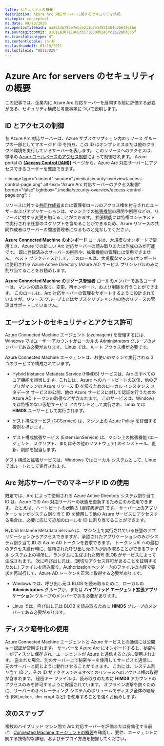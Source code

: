 ```yaml
---
title: セキュリティの概要
description: Azure Arc 対応サーバーに関するセキュリティ情報。
ms.topic: conceptual
ms.date: 09/23/2020
ms.openlocfilehash: aa8653b783e7eb3e211b7514831604dd5642cfbe
ms.sourcegitcommit: 910a1a38711966cb171050db245fc3b22abc8c5f
ms.translationtype: HT
ms.contentlocale: ja-JP
ms.lasthandoff: 03/19/2021
ms.locfileid: "98117029"
---
```

# <a name="azure-arc-for-servers-security-overview"></a>Azure Arc for servers のセキュリティの概要

この記事では、企業内に Azure Arc 対応サーバーを展開する前に評価する必要がある、セキュリティ構成と考慮事項について説明します。

## <a name="identity-and-access-control"></a>ID とアクセスの制御

各 Azure Arc 対応サーバーは、Azure サブスクリプション内のリソース グループの一部としてマネージド ID を持ち、この ID はオンプレミスまたは他のクラウド環境を実行しているサーバーを表します。 このリソースへのアクセスは、標準の [Azure ロールベースのアクセス制御](../../role-based-access-control/overview.md)によって制御されます。 Azure portal の [ **[Access Control (IAM)]**](../../role-based-access-control/role-assignments-portal.md) ページから、Azure Arc 対応サーバーにアクセスできるユーザーを確認できます。

:::image type="content" source="./media/security-overview/access-control-page.png" alt-text="Azure Arc 対応サーバーのアクセス制御" border="false" lightbox="./media/security-overview/access-control-page.png":::

リソースに対する[共同作成者](../../role-based-access-control/built-in-roles.md#contributor)または管理者ロールのアクセス権を付与されたユーザーおよびアプリケーションは、マシン上での[拡張機能](manage-vm-extensions.md)の展開や削除などの、リソースに対する変更を加えることができます。 拡張機能には特権コンテキストで実行される任意のスクリプトを含めることができるため、Azure リソースの共同作成者はサーバーの間接管理者になるものと見なしてください。

**Azure Connected Machine のオンボード** ロールは、大規模なオンボードで使用でき、Azure での新しい Arc 対応サーバーの読み取りまたは作成のみが可能です。 既に登録済みのサーバーの削除や、拡張機能の管理には使用できません。 ベスト プラクティスとして、このロールは、大規模なマシンのオンボードに使用される Azure Active Directory (Azure AD) サービス プリンシパルのみに割り当てることをお勧めします。

**Azure Connected Machine のリソース管理者** ロールのメンバーであるユーザーは、マシンの読み取り、変更、再オンボード、および削除を行うことができます。 このロールは、Arc 対応サーバーの管理をサポートするように設計されていますが、リソース グループまたはサブスクリプション内の他のリソースの管理はサポートしていません。

## <a name="agent-security-and-permissions"></a>エージェントのセキュリティとアクセス許可

Azure Connected Machine エージェント (azcmagent) を管理するには、Windows ではユーザー アカウントがローカルの Administrators グループのメンバーである必要があります。 Linux では、ルート アクセス権が必要です。

Azure Connected Machine エージェントは、お使いのマシンで実行される 3 つのサービスで構成されています。

* Hybrid Instance Metadata Service (HIMDS) サービスは、Arc のすべてのコア機能を担当します。これには、Azure へのハートビートの送信、他のアプリがマシンの Azure リソース ID を知るためのローカル インスタンス メタデータ サービスの公開、他の Azure サービスに対して認証を行うための Azure AD トークンの取得などが含まれます。 このサービスは、Windows では特権のない仮想サービス アカウントとして実行され、Linux では **HIMDS** ユーザーとして実行されます。

* ゲスト構成サービス (GCService) は、マシン上の Azure Policy を評価する役割を担います。

* ゲスト構成拡張サービス (ExtensionService) は、マシン上の拡張機能 (エージェント、スクリプト、またはその他のソフトウェア) のインストール、更新、削除を担当します。

ゲスト構成と拡張サービスは、Windows ではローカル システムとして、Linux ではルートとして実行されます。

## <a name="using-a-managed-identity-with-arc-enabled-servers"></a>Arc 対応サーバーでのマネージド ID の使用

既定では、Arc によって使用される Azure Active Directory システム割り当て ID は、Azure での Arc 対応サーバーの状態を更新するためにのみ使用できます。 たとえば、ハートビートの状態の *[最終表示日]* です。 サーバー上のアプリケーションがシステム割り当て ID を使用して他の Azure サービスにアクセスする場合は、必要に応じて追加のロールを ID に割り当てることができます。

Hybrid Instance Metadata Service は、マシン上で実行されている任意のアプリケーションからアクセスできますが、承認されたアプリケーションのみがシステム割り当て ID の Azure AD トークンを要求できます。 トークン URI への最初のアクセス試行時に、信頼された呼び出し元のみが読み取ることができるファイル システム上の場所に、ランダムに生成された暗号 BLOB がサービスによって生成されます。 次に呼び出し元は、(適切なアクセス許可があることを証明するために) ファイルを読み取り、Authorization ヘッダー内のファイルの内容で要求を再試行して、Azure AD トークンを正常に取得する必要があります。

* Windows では、呼び出し元は BLOB を読み取るために、ローカルの **Administrators** グループか、または **ハイブリッド エージェント拡張アプリケーション** グループのメンバーである必要があります。

* Linux では、呼び出し元は BLOB を読み取るために **HIMDS** グループのメンバーである必要があります。

## <a name="using-disk-encryption"></a>ディスク暗号化の使用

Azure Connected Machine エージェントと Azure サービスとの通信には公開キー認証が使用されます。 サーバーを Azure Arc にオンボードすると、秘密キーがディスクに保存され、エージェントが Azure と通信するたびに使用されます。 盗まれた場合、別のサーバー上で秘密キーを使用してサービスと通信し、元のサーバーと同じように動作させることができます。 これには、システム割り当て ID と、その ID がアクセスできるすべてのリソースへのアクセス権の取得が含まれます。 秘密キー ファイルは、読み取りのために **HIMDS** アカウントのアクセスのみを許可するように保護されています。 オフライン攻撃を防ぐために、サーバーのオペレーティング システムのボリュームでディスク全体の暗号化 (BitLocker、dm-crypt など) を使用することを強くお勧めします。

## <a name="next-steps"></a>次のステップ

複数のハイブリッド マシン間で Arc 対応サーバーを評価または有効化する前に、[Connected Machine エージェントの概要](agent-overview.md)を確認し、要件、エージェントに関する技術的な詳細、およびデプロイ方法を把握してください。
